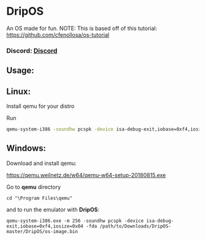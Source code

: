 # DripOS
An OS made for fun.
NOTE: This is based off of this tutorial: https://github.com/cfenollosa/os-tutorial


### Discord: [Discord](https://discord.gg/E9ZXZWn "Discord")

## Usage:

## Linux:

Install qemu for your distro

Run 
```bash
qemu-system-i386 -soundhw pcspk -device isa-debug-exit,iobase=0xf4,iosize=0x04 -fda os-image.bin
```

## Windows:

Download and install qemu:

https://qemu.weilnetz.de/w64/qemu-w64-setup-20180815.exe

Go to **qemu** directory

```batch
cd "\Program Files\qemu"
```
and to run the emulator with **DripOS**:


```batch
qemu-system-i386.exe -m 256 -soundhw pcspk -device isa-debug-exit,iobase=0xf4,iosize=0x04 -fda /path/to/Downloads/DripOS-master/DripOS/os-image.bin
```
